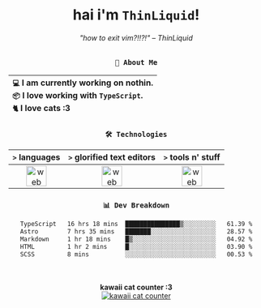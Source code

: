 <div align="center">
  
  # hai i'm `ThinLiquid`!
  ###### "how to exit vim?!!?!" – ThinLiquid
  
  ### `👤 About Me`

  | `💻`  I am currently working on **nothin**.<br/>`📦`  I love working with `TypeScript`.</br>`🐈`  I love cats :3 |
  |:---|

  
  ### `🛠️ Technologies`
  
  | `>` **languages**  | `>` **glorified text editors** | `>` **tools n' stuff** |
  |:------------------:|:------------------------------:|:----------------------:|
  | <img src="https://skillicons.dev/icons?i=ts,js,react" alt="web dev" height="40"/> | <img src="https://skillicons.dev/icons?i=vscode,neovim" alt="web dev" height="40"/> | <img src="https://skillicons.dev/icons?i=bash,git" alt="web dev" height="40"/> |
  
  ### `📊 Dev Breakdown`
  
  <!--START_SECTION:waka-->

```txt
TypeScript   16 hrs 18 mins  ███████████████▒░░░░░░░░░   61.39 %
Astro        7 hrs 35 mins   ███████░░░░░░░░░░░░░░░░░░   28.57 %
Markdown     1 hr 18 mins    █▒░░░░░░░░░░░░░░░░░░░░░░░   04.92 %
HTML         1 hr 2 mins     █░░░░░░░░░░░░░░░░░░░░░░░░   03.90 %
SCSS         8 mins          ░░░░░░░░░░░░░░░░░░░░░░░░░   00.53 %
```

<!--END_SECTION:waka-->
  
  <br/><br/>
  <b>kawaii cat counter :3</b><br/>
  [![kawaii cat counter](https://count.getloli.com/get/@ThinLiquid?theme=moebooru)](https://moe-counter.glitch.me)
</div>
